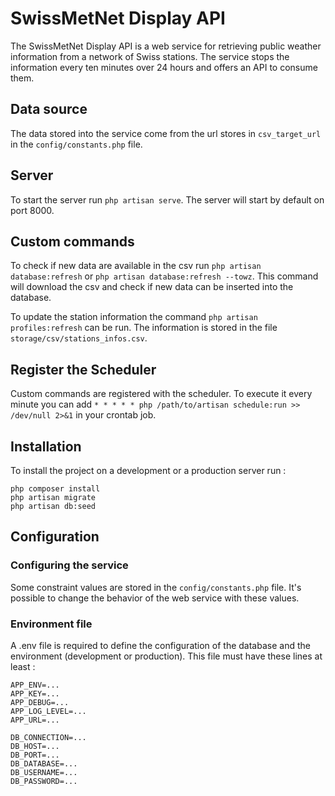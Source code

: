 # SwissMetNet Display API

The SwissMetNet Display API is a web service for retrieving public weather information from a network of Swiss stations. The service stops the information every ten minutes over 24 hours and offers an API to consume them.

## Data source

The data stored into the service come from the url stores in `csv_target_url` in the `config/constants.php` file.

## Server

To start the server run `php artisan serve`. The server will start by default on port 8000.

## Custom commands

To check if new data are available in the csv run `php artisan database:refresh` or `php artisan database:refresh --towz`. This command will download the csv and check if new data can be inserted into the database.

To update the station information the command `php artisan profiles:refresh` can be run. The information is stored in the file `storage/csv/stations_infos.csv`.

## Register the Scheduler

Custom commands are registered with the scheduler. To execute it every minute you can add `* * * * * php /path/to/artisan schedule:run >> /dev/null 2>&1` in your crontab job.

## Installation

To install the project on a development or a production server run :

```
php composer install
php artisan migrate
php artisan db:seed
```

## Configuration

### Configuring the service

Some constraint values are stored in the `config/constants.php` file. It's possible to change the behavior of the web service with these values.

### Environment file

A .env file is required to define the configuration of the database and the environment (development or production). This file must have these lines at least :

```
APP_ENV=...
APP_KEY=...
APP_DEBUG=...
APP_LOG_LEVEL=...
APP_URL=...

DB_CONNECTION=...
DB_HOST=...
DB_PORT=...
DB_DATABASE=...
DB_USERNAME=...
DB_PASSWORD=...
```

